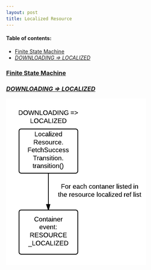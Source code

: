 ```yaml
---
layout: post
title: Localized Resource
---
```

#### Table of contents:
 * [Finite State Machine](#finite-state-machine)
 * [*DOWNLOADING => LOCALIZED*](#downloading-localized)

### <a href="#finite-state-machine" id="finite-state-machine">Finite State Machine</a>

### <a href="#downloading-localized" id="downloading-localized">*DOWNLOADING => LOCALIZED*</a>
![](public/images/53305ed2-15e4-444e-9c40-08480a009107.png)
